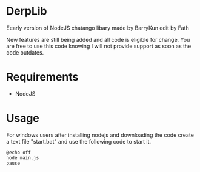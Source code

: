DerpLib
=======

Eearly version of NodeJS chatango libary made by BarryKun edit by Fath 

New features are still being added and all code is eligible for change.
You are free to use this code knowing I will not provide support as soon as the code outdates.


Requirements
=======

- NodeJS

Usage
=======

For windows users after installing nodejs and downloading the code create a text file "start.bat" and use the following code to start it.

    @echo off
    node main.js
    pause
